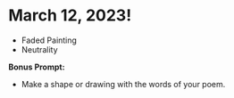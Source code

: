 # March 12, 2023!
- Faded Painting
- Neutrality

**Bonus Prompt:**
- Make a shape or drawing with the words of your poem.
